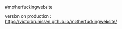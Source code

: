 #motherfuckingwebsite

version on production : https://victorbrunissen.github.io/motherfuckingwebsite/